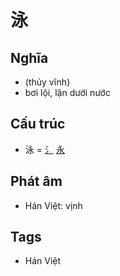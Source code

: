# 泳

## Nghĩa

* (thủy vĩnh)
* bơi lội, lặn dưới nước

## Cấu trúc
* 泳 = [⺡](⺡.md) [永](永.md)

## Phát âm

* Hán Việt: vịnh

## Tags
* Hán Việt

<script>window.HANZI_FIELD='泳';</script>
